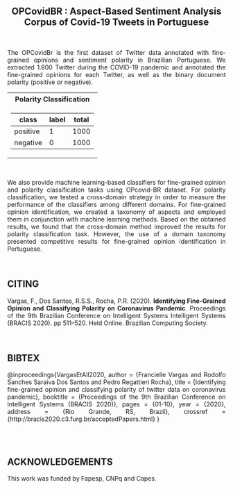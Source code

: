 
<h2 align="center"> OPCovidBR : Aspect-Based Sentiment Analysis Corpus of Covid-19 Tweets in Portuguese</h2>  
<br>
<p align="justify"> The OPCovidBr is the first dataset of Twitter data annotated with fine-grained opinions and sentiment polarity in Brazilian Portuguese. We extracted 1.800 Twitter during the COVID-19 pandemic and annotated the fine-grained opinions for each Twitter, as well as the binary document polarity (positive or negative). </p>


<div align="center">
<table> 
  <tr><th>Polarity Classification</th></tr>
<tr><td>

|class|label|total|
|--|--|--|  
|positive|1|1000| 
|negative|0|1000| 

</td></tr></table>
</div>

</br>
<p align="justify"> We also provide machine learning-based classifiers for fine-grained opinion and polarity classification tasks using OPcovid-BR dataset. For polarity classification, we tested a cross-domain strategy in order to measure the performance of the classifiers among different domains. For fine-grained opinion identification, we created a taxonomy of aspects and employed them in conjunction with machine learning methods. Based on the obtained results, we found that the cross-domain method improved the results for polarity classification task. However, the use of a domain taxonomy presented competitive results for fine-grained opinion identification in Portuguese. </p>

<br>
<h2 align="left"> CITING </h2>
<p align="justify"> Vargas, F., Dos Santos, R.S.S., Rocha, P.R. (2020). <b>Identifying Fine-Grained Opinion and Classifying Polarity on Coronavirus Pandemic</b>. Proceedings of the 9th Brazilian Conference on Intelligent Systems Intelligent Systems (BRACIS 2020). pp 511–520. Held Online. Brazilian Computing Society. 
</p>

</br>

<h2 align="left"> BIBTEX </h2>
<p align="justify">
@inproceedings{VargasEtAll2020,
  author    = {Francielle Vargas and
               Rodolfo Sanches Saraiva Dos Santos and
               Pedro Regattieri Rocha},
  title     = {Identifying fine-grained opinion and classifying polarity of twitter data on coronavirus pandemic},
  booktitle = {Proceedings of the 9th Brazilian Conference on Intelligent Systems (BRACIS 2020)},
  pages     = {01-10},
  year      = {2020},
  address   = {Rio Grande, RS, Brazil},
  crossref  = {http://bracis2020.c3.furg.br/acceptedPapers.html}
}
</p>

</br>

<br>
<h2 align="left"> ACKNOWLEDGEMENTS </h2>

<p align="justify"> This work was funded by  Fapesp, CNPq and Capes. </p>
</b>

